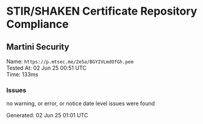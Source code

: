 # STIR/SHAKEN Certificate Repository Compliance

## Martini Security

Name: `https://p.mtsec.me/2e5a/BGYIVLmdOfGh.pem`\
Tested At: 02 Jun 25 00:51 UTC\
Time: 133ms

### Issues

no warning, or error, or notice date level issues were found

Generated: 02 Jun 25 01:01 UTC